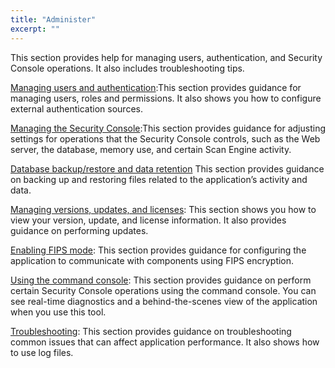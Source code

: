 ```yaml
---
title: "Administer"
excerpt: ""
---
```

This section provides help for managing users, authentication, and Security Console operations. It also includes troubleshooting tips.

[Managing users and authentication](doc:managing-users-and-authentication):This section provides guidance for managing users, roles and permissions. It also shows you how to configure external authentication sources.

[Managing the Security Console](doc:managing-the-security-console):This section provides guidance for adjusting settings for operations that the Security Console controls, such as the Web server, the database, memory use, and certain Scan Engine activity.

[Database backup/restore and data retention](doc:database-backuprestore-and-data-retention) This section provides guidance on backing up and restoring files related to the application’s activity and data.

[Managing versions, updates, and licenses](doc:managing-versions-updates-and-licenses): This section shows you how to view your version, update, and license information. It also provides guidance on performing updates.

[Enabling FIPS mode](doc:enabling-fips-mode): This section provides guidance for configuring the application to communicate with components using FIPS encryption.

[Using the command console](doc:using-the-command-console): This section provides guidance on perform certain Security Console operations using the command console. You can see real-time diagnostics and a behind-the-scenes view of the application when you use this tool.

[Troubleshooting](doc:troubleshooting): This section provides guidance on troubleshooting common issues that can affect application performance. It also shows how to use log files.